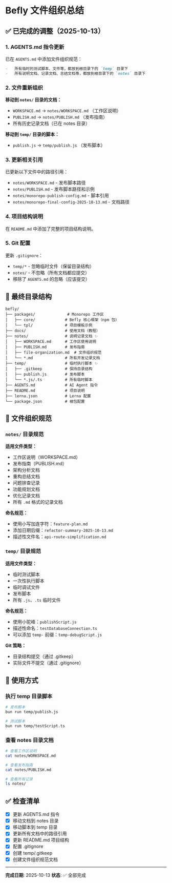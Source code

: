 # Befly 文件组织总结

## ✅ 已完成的调整（2025-10-13）

### 1. AGENTS.md 指令更新

已在 `AGENTS.md` 中添加文件组织规范：

```markdown
-   所有临时的测试脚本、文件等，都放到根目录下的 `temp` 目录下
-   所有说明文档、记录文档、总结文档等，都放到根目录下的 `notes` 目录下
```

### 2. 文件重新组织

**移动到 `notes/` 目录的文档：**

-   `WORKSPACE.md` → `notes/WORKSPACE.md` （工作区说明）
-   `PUBLISH.md` → `notes/PUBLISH.md` （发布指南）
-   所有历史记录文档（已在 notes 目录）

**移动到 `temp/` 目录的脚本：**

-   `publish.js` → `temp/publish.js` （发布脚本）

### 3. 更新相关引用

已更新以下文件中的路径引用：

-   `notes/WORKSPACE.md` - 发布脚本路径
-   `notes/PUBLISH.md` - 发布脚本路径和示例
-   `notes/monorepo-publish-config.md` - 脚本引用
-   `notes/monorepo-final-config-2025-10-13.md` - 文档路径

### 4. 项目结构说明

在 `README.md` 中添加了完整的项目结构说明。

### 5. Git 配置

更新 `.gitignore`：

-   `temp/*` - 忽略临时文件（保留目录结构）
-   `notes/` - 不忽略（所有文档都应提交）
-   移除了 `AGENTS.md` 的忽略（应该提交）

## 📁 最终目录结构

```
befly/
├── packages/              # Monorepo 工作区
│   ├── core/             # Befly 核心框架（npm 包）
│   └── tpl/              # 项目模板示例
├── docs/                 # 使用文档（教程）
├── notes/                # 说明记录文档 ✨
│   ├── WORKSPACE.md      # 工作区使用说明
│   ├── PUBLISH.md        # 发布指南
│   ├── file-organization.md  # 文件组织规范
│   └── *.md              # 所有开发记录文档
├── temp/                 # 临时执行脚本 ✨
│   ├── .gitkeep          # 保持目录结构
│   ├── publish.js        # 发布脚本
│   └── *.js/.ts          # 所有临时脚本
├── AGENTS.md             # AI Agent 指令
├── README.md             # 项目说明
├── lerna.json            # Lerna 配置
└── package.json          # 根包配置
```

## 📝 文件组织规范

### `notes/` 目录规范

**适用文件类型：**

-   工作区说明（WORKSPACE.md）
-   发布指南（PUBLISH.md）
-   架构分析文档
-   重构总结文档
-   问题排查记录
-   功能规划文档
-   优化记录文档
-   所有 `.md` 格式的记录文档

**命名规范：**

-   使用小写加连字符：`feature-plan.md`
-   添加日期后缀：`refactor-summary-2025-10-13.md`
-   描述性文件名：`api-route-simplification.md`

### `temp/` 目录规范

**适用文件类型：**

-   临时测试脚本
-   一次性执行脚本
-   临时调试文件
-   发布脚本
-   所有 `.js`、`.ts` 临时文件

**命名规范：**

-   使用小驼峰：`publishScript.js`
-   描述性命名：`testDatabaseConnection.ts`
-   可以添加 `temp-` 前缀：`temp-debugScript.js`

**Git 策略：**

-   目录结构提交（通过 .gitkeep）
-   实际文件不提交（通过 .gitignore）

## 🚀 使用方式

### 执行 temp 目录脚本

```bash
# 发布脚本
bun run temp/publish.js

# 测试脚本
bun run temp/testScript.ts
```

### 查看 notes 目录文档

```bash
# 查看工作区说明
cat notes/WORKSPACE.md

# 查看发布指南
cat notes/PUBLISH.md

# 查看所有记录
ls notes/
```

## ✅ 检查清单

-   [x] 更新 AGENTS.md 指令
-   [x] 移动文档到 notes 目录
-   [x] 移动脚本到 temp 目录
-   [x] 更新所有文档中的路径引用
-   [x] 更新 README.md 项目结构
-   [x] 配置 .gitignore
-   [x] 创建 temp/.gitkeep
-   [x] 创建文件组织规范文档

---

**完成日期**: 2025-10-13
**状态**: ✅ 全部完成
